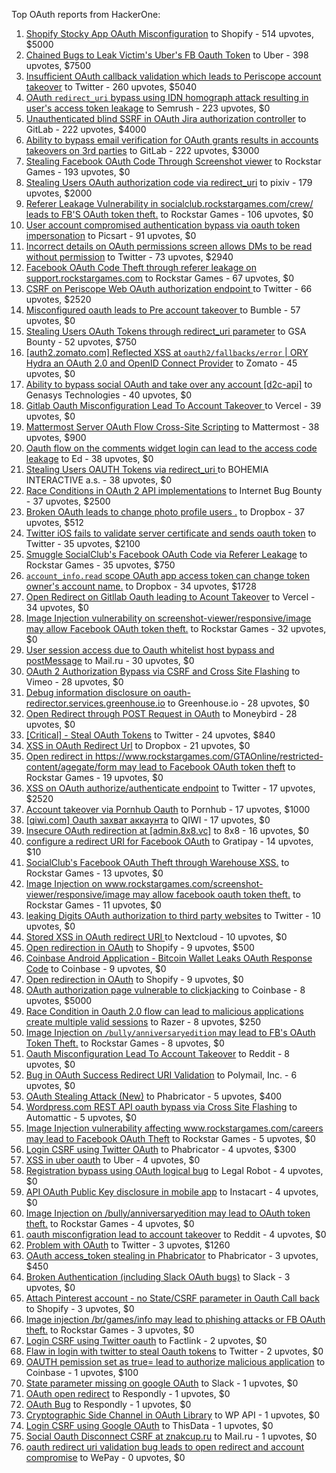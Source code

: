 Top OAuth reports from HackerOne:

1. [Shopify Stocky App OAuth Misconfiguration](https://hackerone.com/reports/740989) to Shopify - 514 upvotes, $5000
2. [Chained Bugs to Leak Victim's Uber's FB Oauth Token](https://hackerone.com/reports/202781) to Uber - 398 upvotes, $7500
3. [Insufficient OAuth callback validation which leads to Periscope account takeover](https://hackerone.com/reports/110293) to Twitter - 260 upvotes, $5040
4. [OAuth `redirect_uri` bypass using IDN homograph attack resulting in user's access token leakage](https://hackerone.com/reports/861940) to Semrush - 223 upvotes, $0
5. [Unauthenticated blind SSRF in OAuth Jira authorization controller](https://hackerone.com/reports/398799) to GitLab - 222 upvotes, $4000
6. [Ability to bypass email verification for OAuth grants results in accounts takeovers on 3rd parties](https://hackerone.com/reports/922456) to GitLab - 222 upvotes, $3000
7. [Stealing Facebook OAuth Code Through Screenshot viewer](https://hackerone.com/reports/488269) to Rockstar Games - 193 upvotes, $0
8. [Stealing Users OAuth authorization code via redirect_uri](https://hackerone.com/reports/1861974) to pixiv - 179 upvotes, $2000
9. [Referer Leakage Vulnerability in  socialclub.rockstargames.com/crew/ leads to FB'S OAuth token theft.](https://hackerone.com/reports/787160) to Rockstar Games - 106 upvotes, $0
10. [User account compromised authentication bypass via oauth token impersonation](https://hackerone.com/reports/739321) to Picsart - 91 upvotes, $0
11. [Incorrect details on OAuth permissions screen allows DMs to be read without permission](https://hackerone.com/reports/434763) to Twitter - 73 upvotes, $2940
12. [Facebook OAuth Code Theft through referer leakage on support.rockstargames.com](https://hackerone.com/reports/482743) to Rockstar Games - 67 upvotes, $0
13. [CSRF on Periscope Web OAuth authorization endpoint ](https://hackerone.com/reports/215381) to Twitter - 66 upvotes, $2520
14. [Misconfigured oauth leads to Pre account takeover ](https://hackerone.com/reports/1074047) to Bumble - 57 upvotes, $0
15. [Stealing Users OAuth Tokens through redirect_uri parameter](https://hackerone.com/reports/665651) to GSA Bounty - 52 upvotes, $750
16. [[auth2.zomato.com] Reflected XSS at `oauth2/fallbacks/error` | ORY Hydra an OAuth 2.0 and OpenID Connect Provider](https://hackerone.com/reports/456333) to Zomato - 45 upvotes, $0
17. [Ability to bypass social OAuth and take over any account [d2c-api]](https://hackerone.com/reports/729960) to Genasys Technologies - 40 upvotes, $0
18. [Gitlab Oauth Misconfiguration Lead To Account Takeover ](https://hackerone.com/reports/541701) to Vercel - 39 upvotes, $0
19. [Mattermost Server OAuth Flow Cross-Site Scripting](https://hackerone.com/reports/1216203) to Mattermost - 38 upvotes, $900
20. [Oauth flow on the comments widget login can lead to the access code leakage](https://hackerone.com/reports/292783) to Ed - 38 upvotes, $0
21. [Stealing Users OAUTH Tokens via redirect_uri ](https://hackerone.com/reports/405100) to BOHEMIA INTERACTIVE a.s. - 38 upvotes, $0
22. [Race Conditions in OAuth 2 API implementations](https://hackerone.com/reports/55140) to Internet Bug Bounty - 37 upvotes, $2500
23. [Broken OAuth leads to change photo profile users .](https://hackerone.com/reports/642475) to Dropbox - 37 upvotes, $512
24. [Twitter iOS fails to validate server certificate and sends oauth token](https://hackerone.com/reports/168538) to Twitter - 35 upvotes, $2100
25. [Smuggle SocialClub's Facebook OAuth Code via Referer Leakage](https://hackerone.com/reports/342709) to Rockstar Games - 35 upvotes, $750
26. [`account_info.read` scope OAuth app access token can change token owner's account name.](https://hackerone.com/reports/1031240) to Dropbox - 34 upvotes, $1728
27. [Open Redirect on Gitllab Oauth leading to Acount Takeover](https://hackerone.com/reports/677617) to Vercel - 34 upvotes, $0
28. [Image Injection vulnerability on screenshot-viewer/responsive/image may allow Facebook OAuth token theft.](https://hackerone.com/reports/655288) to Rockstar Games - 32 upvotes, $0
29. [User session access due to Oauth whitelist host bypass and postMessage](https://hackerone.com/reports/875938) to Mail.ru - 30 upvotes, $0
30. [OAuth 2 Authorization Bypass via CSRF and Cross Site Flashing](https://hackerone.com/reports/136582) to Vimeo - 28 upvotes, $0
31. [Debug information disclosure on oauth-redirector.services.greenhouse.io](https://hackerone.com/reports/315205) to Greenhouse.io - 28 upvotes, $0
32. [Open Redirect through POST Request in OAuth](https://hackerone.com/reports/1129761) to Moneybird - 28 upvotes, $0
33. [[Critical] - Steal OAuth Tokens](https://hackerone.com/reports/131202) to Twitter - 24 upvotes, $840
34. [XSS in OAuth Redirect Url](https://hackerone.com/reports/163707) to Dropbox - 21 upvotes, $0
35. [Open redirect in https://www.rockstargames.com/GTAOnline/restricted-content/agegate/form may lead to Facebook OAuth token theft](https://hackerone.com/reports/798121) to Rockstar Games - 19 upvotes, $0
36. [XSS on OAuth authorize/authenticate endpoint](https://hackerone.com/reports/87040) to Twitter - 17 upvotes, $2520
37. [Account takeover via Pornhub Oauth](https://hackerone.com/reports/192648) to Pornhub - 17 upvotes, $1000
38. [[qiwi.com] Oauth захват аккаунта](https://hackerone.com/reports/159507) to QIWI - 17 upvotes, $0
39. [Insecure OAuth redirection at [admin.8x8.vc]](https://hackerone.com/reports/770548) to 8x8 - 16 upvotes, $0
40. [configure a redirect URI for Facebook OAuth](https://hackerone.com/reports/140432) to Gratipay - 14 upvotes, $10
41. [SocialClub's Facebook OAuth Theft through Warehouse XSS.](https://hackerone.com/reports/316948) to Rockstar Games - 13 upvotes, $0
42. [Image Injection on www.rockstargames.com/screenshot-viewer/responsive/image may allow facebook oauth token theft.](https://hackerone.com/reports/497655) to Rockstar Games - 11 upvotes, $0
43. [leaking Digits OAuth authorization to third party websites](https://hackerone.com/reports/166942) to Twitter - 10 upvotes, $0
44. [Stored XSS in OAuth redirect URI ](https://hackerone.com/reports/261138) to Nextcloud - 10 upvotes, $0
45. [Open redirection in OAuth](https://hackerone.com/reports/55525) to Shopify - 9 upvotes, $500
46. [Coinbase Android Application - Bitcoin Wallet Leaks OAuth Response Code](https://hackerone.com/reports/5314) to Coinbase - 9 upvotes, $0
47. [Open redirection in OAuth](https://hackerone.com/reports/405697) to Shopify - 9 upvotes, $0
48. [OAuth authorization page vulnerable to clickjacking](https://hackerone.com/reports/65825) to Coinbase - 8 upvotes, $5000
49. [Race Condition in Oauth 2.0 flow can lead to malicious applications create multiple valid sessions](https://hackerone.com/reports/699112) to Razer - 8 upvotes, $250
50. [Image Injection on `/bully/anniversaryedition` may lead to FB's OAuth Token Theft.](https://hackerone.com/reports/659784) to Rockstar Games - 8 upvotes, $0
51. [Oauth Misconfiguration Lead To Account Takeover](https://hackerone.com/reports/1212374) to Reddit - 8 upvotes, $0
52. [Bug in OAuth Success Redirect URI Validation](https://hackerone.com/reports/753547) to Polymail, Inc. - 6 upvotes, $0
53. [OAuth Stealing Attack (New)](https://hackerone.com/reports/3930) to Phabricator - 5 upvotes, $400
54. [Wordpress.com REST API oauth bypass via Cross Site Flashing](https://hackerone.com/reports/176308) to Automattic - 5 upvotes, $0
55. [Image Injection vulnerability affecting www.rockstargames.com/careers may lead to Facebook OAuth Theft](https://hackerone.com/reports/491654) to Rockstar Games - 5 upvotes, $0
56. [Login CSRF using Twitter OAuth](https://hackerone.com/reports/2228) to Phabricator - 4 upvotes, $300
57. [XSS in uber oauth](https://hackerone.com/reports/131052) to Uber - 4 upvotes, $0
58. [Registration bypass using OAuth logical bug](https://hackerone.com/reports/64946) to Legal Robot - 4 upvotes, $0
59. [API OAuth Public Key disclosure in mobile app](https://hackerone.com/reports/160120) to Instacart - 4 upvotes, $0
60. [Image Injection on /bully/anniversaryedition may lead to OAuth token theft.](https://hackerone.com/reports/498358) to Rockstar Games - 4 upvotes, $0
61. [oauth misconfigration lead to account takeover](https://hackerone.com/reports/1815463) to Reddit - 4 upvotes, $0
62. [Problem with OAuth](https://hackerone.com/reports/46485) to Twitter - 3 upvotes, $1260
63. [OAuth access_token stealing in Phabricator](https://hackerone.com/reports/3596) to Phabricator - 3 upvotes, $450
64. [Broken Authentication (including Slack OAuth bugs)](https://hackerone.com/reports/2559) to Slack - 3 upvotes, $0
65. [Attach Pinterest account - no State/CSRF parameter in Oauth Call back](https://hackerone.com/reports/111218) to Shopify - 3 upvotes, $0
66. [Image injection /br/games/info may lead to phishing attacks or FB OAuth theft.](https://hackerone.com/reports/510388) to Rockstar Games - 3 upvotes, $0
67. [Login CSRF using Twitter oauth](https://hackerone.com/reports/13555) to Factlink - 2 upvotes, $0
68. [Flaw in login with twitter to steal Oauth tokens](https://hackerone.com/reports/44492) to Twitter - 2 upvotes, $0
69. [OAUTH pemission set as true= lead to authorize malicious application](https://hackerone.com/reports/87561) to Coinbase - 1 upvotes, $100
70. [State parameter missing on google OAuth](https://hackerone.com/reports/2688) to Slack - 1 upvotes, $0
71. [OAuth open redirect](https://hackerone.com/reports/7900) to Respondly - 1 upvotes, $0
72. [OAuth Bug](https://hackerone.com/reports/9460) to Respondly - 1 upvotes, $0
73. [Cryptographic Side Channel in OAuth Library](https://hackerone.com/reports/31168) to WP API - 1 upvotes, $0
74. [Login CSRF using Google OAuth](https://hackerone.com/reports/118737) to ThisData - 1 upvotes, $0
75. [Social Oauth Disconnect CSRF at znakcup.ru](https://hackerone.com/reports/1074869) to Mail.ru - 1 upvotes, $0
76. [oauth redirect uri validation bug leads to open redirect and account compromise](https://hackerone.com/reports/20661) to WePay - 0 upvotes, $0
